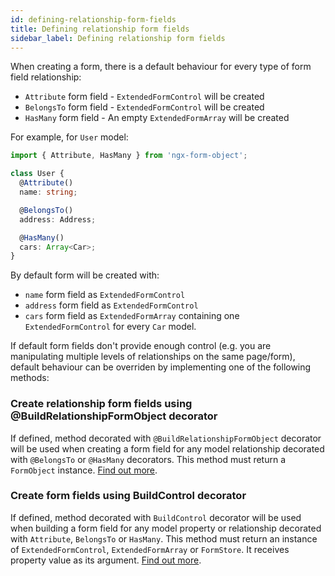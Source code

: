 ```yaml
---
id: defining-relationship-form-fields
title: Defining relationship form fields
sidebar_label: Defining relationship form fields
---
```


When creating a form, there is a default behaviour for every type of form field relationship:

* `Attribute` form field - `ExtendedFormControl` will be created
* `BelongsTo` form field - `ExtendedFormControl` will be created
* `HasMany` form field - An empty `ExtendedFormArray` will be created

For example, for `User` model:

```ts title="user.model.ts"
import { Attribute, HasMany } from 'ngx-form-object';

class User {
  @Attribute()
  name: string;

  @BelongsTo()
  address: Address;

  @HasMany()
  cars: Array<Car>;
}
```

By default form will be created with:
- `name` form field as `ExtendedFormControl`
- `address` form field as `ExtendedFormControl`
- `cars` form field as `ExtendedFormArray` containing one `ExtendedFormControl` for every `Car` model.

If default form fields don't provide enough control (e.g. you are manipulating multiple levels of relationships on the same page/form), default behaviour can be overriden by implementing one of the following methods:

### Create relationship form fields using @BuildRelationshipFormObject decorator

If defined, method decorated with `@BuildRelationshipFormObject` decorator will be used when creating a form field for any model relationship decorated with `@BelongsTo` or `@HasMany` decorators.
This method must return a `FormObject` instance. [Find out more](guides/creating-complex-forms.md#creating-complex-relationship-structures).

### Create form fields using BuildControl decorator

If defined, method decorated with `BuildControl` decorator will be used when building a form field for any model property or relationship decorated with `Attribute`, `BelongsTo` or `HasMany`.
This method must return an instance of `ExtendedFormControl`, `ExtendedFormArray` or `FormStore`. It receives property value as its argument. [Find out more](guides/creating-complex-forms.md#creating-custom-relationship-forms).
